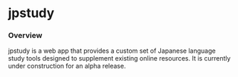 # jpstudy

### Overview
jpstudy is a web app that provides a custom set of Japanese language study tools designed to supplement existing online resources. It is currently under construction for an alpha release.
